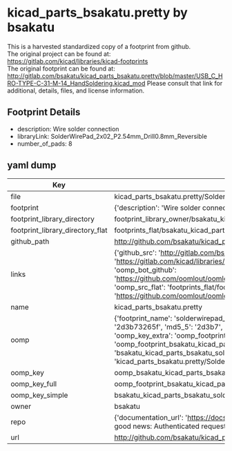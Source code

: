 # kicad_parts_bsakatu.pretty by bsakatu  
This is a harvested standardized copy of a footprint from github.  
The original project can be found at:  
https://gitlab.com/kicad/libraries/kicad-footprints  
The original footprint can be found at:
http://gitlab.com/bsakatu/kicad_parts_bsakatu.pretty/blob/master/USB_C_HRO-TYPE-C-31-M-14_HandSoldering.kicad_mod
Please consult that link for additional, details, files, and license information.  
## Footprint Details
* description: Wire solder connection  
* libraryLink: SolderWirePad_2x02_P2.54mm_Drill0.8mm_Reversible  
* number_of_pads: 8  
## yaml dump  
| Key | Value |  
| --- | --- |  
| file | kicad_parts_bsakatu.pretty/SolderWirePad_2x02_P2.54mm_Drill0.8mm_Reversible.kicad_mod |  
| footprint | {'description': 'Wire solder connection', 'libraryLink': 'SolderWirePad_2x02_P2.54mm_Drill0.8mm_Reversible', 'number_of_pads': 8} |  
| footprint_library_directory | footprint_library_owner/bsakatu_kicad_parts_bsakatu.pretty |  
| footprint_library_directory_flat | footprints_flat/bsakatu_kicad_parts_bsakatu_solderwirepad_2x02_p2_54mm_drill0_8mm_reversible/working |  
| github_path | http://github.com/bsakatu/kicad_parts_bsakatu.pretty/blob/master/SolderWirePad_2x02_P2.54mm_Drill0.8mm_Reversible.kicad_mod |  
| links | {'github_src': 'http://gitlab.com/bsakatu/kicad_parts_bsakatu.pretty/blob/master/USB_C_HRO-TYPE-C-31-M-14_HandSoldering.kicad_mod', 'github_src_repo': 'https://gitlab.com/kicad/libraries/kicad-footprints', 'oomp_bot': 'footprints/bsakatu_kicad_parts_bsakatu_solderwirepad_2x02_p2_54mm_drill0_8mm_reversible/working', 'oomp_bot_github': 'https://github.com/oomlout/oomlout_oomp_footprint_bot/tree/main/footprints/bsakatu_kicad_parts_bsakatu_solderwirepad_2x02_p2_54mm_drill0_8mm_reversible/working', 'oomp_src_flat': 'footprints_flat/footprints_flat/bsakatu_kicad_parts_bsakatu_solderwirepad_2x02_p2_54mm_drill0_8mm_reversible/working', 'oomp_src_flat_github': 'https://github.com/oomlout/oomlout_oomp_footprint_src/tree/main/footprints_flat/bsakatu_kicad_parts_bsakatu_solderwirepad_2x02_p2_54mm_drill0_8mm_reversible/working'} |  
| name | kicad_parts_bsakatu.pretty |  
| oomp | {'footprint_name': 'solderwirepad_2x02_p2_54mm_drill0_8mm_reversible', 'library_name': 'kicad_parts_bsakatu', 'md5': '2d3b73265f5298f3b71671b5cc24a18e', 'md5_10': '2d3b73265f', 'md5_5': '2d3b7', 'md5_6': '2d3b73', 'oomp_key': 'oomp_bsakatu_kicad_parts_bsakatu_solderwirepad_2x02_p2_54mm_drill0_8mm_reversible', 'oomp_key_extra': 'oomp_footprint_bsakatu_kicad_parts_bsakatu_solderwirepad_2x02_p2_54mm_drill0_8mm_reversible', 'oomp_key_full': 'oomp_footprint_bsakatu_kicad_parts_bsakatu_solderwirepad_2x02_p2_54mm_drill0_8mm_reversible_2d3b73', 'oomp_key_simple': 'bsakatu_kicad_parts_bsakatu_solderwirepad_2x02_p2_54mm_drill0_8mm_reversible', 'original_filename': 'kicad_parts_bsakatu.pretty/SolderWirePad_2x02_P2.54mm_Drill0.8mm_Reversible.kicad_mod', 'owner_name': 'bsakatu'} |  
| oomp_key | oomp_bsakatu_kicad_parts_bsakatu_solderwirepad_2x02_p2_54mm_drill0_8mm_reversible |  
| oomp_key_full | oomp_footprint_bsakatu_kicad_parts_bsakatu_solderwirepad_2x02_p2_54mm_drill0_8mm_reversible |  
| oomp_key_simple | bsakatu_kicad_parts_bsakatu_solderwirepad_2x02_p2_54mm_drill0_8mm_reversible |  
| owner | bsakatu |  
| repo | {'documentation_url': 'https://docs.github.com/rest/overview/resources-in-the-rest-api#rate-limiting', 'message': "API rate limit exceeded for 84.66.173.59. (But here's the good news: Authenticated requests get a higher rate limit. Check out the documentation for more details.)"} |  
| url | http://github.com/bsakatu/kicad_parts_bsakatu.pretty |  

